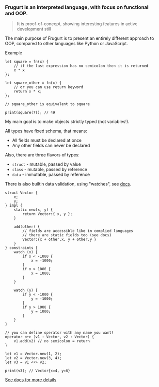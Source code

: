 ### Frugurt is an interpreted language, with focus on functional and OOP.

> It is proof-of-concept, showing interesting features in active development still

The main purpose of Frugurt is to present an entirely different approach to OOP,
compared to other languages like Python or JavaScript.

Example

```frugurt
let square = fn(x) {
    // if the last expression has no semicolon then it is returned
    x * x
};

let square_other = fn(x) {
    // or you can use return keyword
    return x * x;
};

// square_other is equivalent to square

print(square(7)); // 49

```

My main goal is to make objects strictly typed (not variables!).

All types have fixed schema, that means:

- All fields must be declared at once
- Any other fields can never be declared

Also, there are three flavors of types:

- `struct` - mutable, passed by value
- `class` - mutable, passed by reference
- `data` - immutable, passed by reference

There is also builtin data validation, using "watches",
see [docs](https://frugurt-lang.github.io/frugurt/03-object-oriented-programming/06-watches.html).

```frugurt
struct Vector {
    x;
    y;
} impl {
    static new(x, y) {
        return Vector:{ x, y };
    }

    add(other) {
        // fields are accessible like in complied languages
        // there are static fields too (see docs)
        Vector:{x + other.x, y + other.y }
    }
} constraints {
    watch (x) {
        if x < -1000 {
            x = -1000;
        }
        if x > 1000 {
            x = 1000;
        }
    }

    watch (y) {
        if y < -1000 {
            y = -1000;
        }
        if y > 1000 {
            y = 1000;
        }
    }
}

// you can define operator with any name you want!
operator <+> (v1 : Vector, v2 : Vector) {
    v1.add(v2) // no semicolon = return
}

let v1 = Vector.new(1, 2);
let v2 = Vector.new(3, 4);
let v3 = v1 <+> v2;

print(v3); // Vector{x=4, y=6}
```

[See docs for more details](https://leokostarev.github.io/frugurt-lang/)
